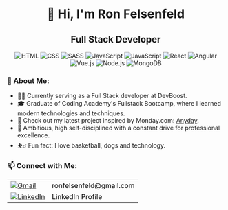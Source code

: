 <h1 align="center">👋 Hi, I'm Ron Felsenfeld</h1>
<h2 align="center">Full Stack Developer</h2>

<p align="center">
  <img src="https://img.icons8.com/color/48/000000/html-5.png" alt="HTML"/>
  <img src="https://img.icons8.com/color/48/000000/css3.png" alt="CSS"/>
  <img src="https://img.icons8.com/color/48/000000/sass.png" alt="SASS"/>
  <img src="https://img.icons8.com/color/48/000000/javascript.png" alt="JavaScript"/>
  <img src="https://img.icons8.com/color/48/000000/typescript.png" alt="JavaScript"/>
  <img src="https://img.icons8.com/plasticine/48/000000/react.png" alt="React"/>
  <img src="https://img.icons8.com/color/48/000000/angularjs.png" alt="Angular"/>
  <img src="https://img.icons8.com/color/48/000000/vue-js.png" alt="Vue.js"/>
  <img src="https://img.icons8.com/color/48/000000/nodejs.png" alt="Node.js"/>
  <img src="https://img.icons8.com/color/48/000000/mongodb.png" alt="MongoDB"/>
</p>

<h3>🌟 About Me:</h3>
<ul>
  <li>👨‍💻 Currently serving as a Full Stack developer at DevBoost.</li>
  <li>🎓 Graduate of Coding Academy's Fullstack Bootcamp, where I learned modern technologies and techniques.</li>
  <li>🔗 Check out my latest project inspired by Monday.com: <a href="https://anyday-lodf.onrender.com//">Anyday</a>.</li>
  <li>🎯 Ambitious, high self-disciplined with a constant drive for professional excellence.</li>
  <li>⛹️‍♂️ Fun fact: I love basketball, dogs and technology.</li>
</ul>

<h3>📫 Connect with Me:</h3>
<table>
  <tr>
    <td><a href="mailto:ronfelsenfeld@gmail.com"><img src="https://img.icons8.com/color/48/000000/gmail.png" alt="Gmail" style="vertical-align: middle;" /></a></td>
    <td><a href="mailto:ronfelsenfeld@gmail.com" style="vertical-align: middle; text-decoration: none; color: black;">ronfelsenfeld@gmail.com</a></td>
  </tr>
  <tr>
    <td><a href="https://www.linkedin.com/in/ron-felsenfeld/"><img src="https://img.icons8.com/fluent/48/000000/linkedin.png" alt="LinkedIn" style="vertical-align: middle;" /></a></td>
    <td><a href="https://www.linkedin.com/in/ron-felsenfeld/" style="vertical-align: middle; text-decoration: none; color: black;">LinkedIn Profile</a></td>
  </tr>
</table>
